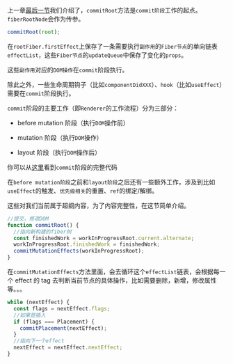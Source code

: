 上一章[最后一节](../process/completeWork.html#流程结尾)我们介绍了，`commitRoot`方法是`commit阶段`工作的起点。`fiberRootNode`会作为传参。

```js
commitRoot(root);
```

在`rootFiber.firstEffect`上保存了一条需要执行`副作用`的`Fiber节点`的单向链表`effectList`，这些`Fiber节点`的`updateQueue`中保存了变化的`props`。

这些`副作用`对应的`DOM操作`在`commit`阶段执行。

除此之外，一些生命周期钩子（比如`componentDidXXX`）、`hook`（比如`useEffect`）需要在`commit`阶段执行。

`commit`阶段的主要工作（即`Renderer`的工作流程）分为三部分：

- before mutation 阶段（执行`DOM`操作前）

- mutation 阶段（执行`DOM`操作）

- layout 阶段（执行`DOM`操作后）

你可以从[这里](https://github.com/facebook/react/blob/1fb18e22ae66fdb1dc127347e169e73948778e5a/packages/react-reconciler/src/ReactFiberWorkLoop.new.js#L2001)看到`commit`阶段的完整代码

在`before mutation阶段`之前和`layout阶段`之后还有一些额外工作，涉及到比如`useEffect`的触发、`优先级相关`的重置、`ref`的绑定/解绑。

这些对我们当前属于超纲内容，为了内容完整性，在这节简单介绍。

```js
//提交，修改DOM
function commitRoot() {
  //指向新构建的fiber树
  const finishedWork = workInProgressRoot.current.alternate;
  workInProgressRoot.finishedWork = finishedWork;
  commitMutationEffects(workInProgressRoot);
}
```

在`commitMutationEffects`方法里面，会去循环这个`effectList`链表，会根据每一个 effect 的 tag 去判断当前节点的具体操作，比如需要删除，新增，修改属性等。。。

```js
while (nextEffect) {
  const flags = nextEffect.flags;
  //如果是插入
  if (flags === Placement) {
    commitPlacement(nextEffect);
  }
  //指向下一个effect
  nextEffect = nextEffect.nextEffect;
}
```
